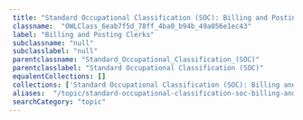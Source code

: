 ```yaml
--- 
 title: "Standard Occupational Classification (SOC): Billing and Posting Clerks" 
 classname:  "OWLClass_6eab7f5d_78ff_4ba0_b94b_49a056e1ec43" 
 label: "Billing and Posting Clerks" 
 subclassname: "null" 
 subclasslabel: "null" 
 parentclassname: "Standard_Occupational_Classification_(SOC)" 
 parentclasslabel: "Standard Occupational Classification (SOC)" 
 equalentCollections: [] 
 collections: ['Standard Occupational Classification (SOC): Billing and Posting Clerks']
 aliases:  "/topic/standard-occupational-classification-soc-billing-and-posting-clerks"  
 searchCategory: "topic" 
---
```

